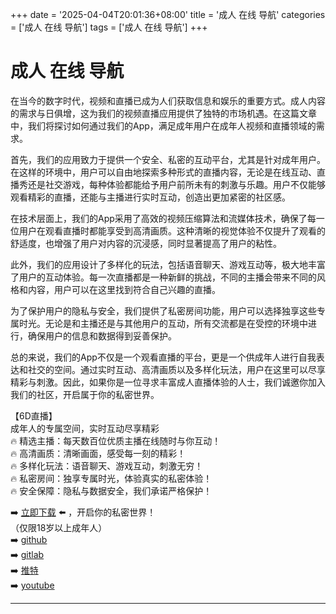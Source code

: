 +++
date = '2025-04-04T20:01:36+08:00'
title = '成人 在线 导航'
categories = ['成人 在线 导航']
tags = ['成人 在线 导航']
+++

# 成人 在线 导航

在当今的数字时代，视频和直播已成为人们获取信息和娱乐的重要方式。成人内容的需求与日俱增，这为我们的视频直播应用提供了独特的市场机遇。在这篇文章中，我们将探讨如何通过我们的App，满足成年用户在成年人视频和直播领域的需求。

首先，我们的应用致力于提供一个安全、私密的互动平台，尤其是针对成年用户。在这样的环境中，用户可以自由地探索多种形式的直播内容，无论是在线互动、直播秀还是社交游戏，每种体验都能给予用户前所未有的刺激与乐趣。用户不仅能够观看精彩的直播，还能与主播进行实时互动，创造出更加紧密的社区感。

在技术层面上，我们的App采用了高效的视频压缩算法和流媒体技术，确保了每一位用户在观看直播时都能享受到高清画质。这种清晰的视觉体验不仅提升了观看的舒适度，也增强了用户对内容的沉浸感，同时显著提高了用户的粘性。

此外，我们的应用设计了多样化的玩法，包括语音聊天、游戏互动等，极大地丰富了用户的互动体验。每一次直播都是一种新鲜的挑战，不同的主播会带来不同的风格和内容，用户可以在这里找到符合自己兴趣的直播。

为了保护用户的隐私与安全，我们提供了私密房间功能，用户可以选择独享这些专属时光。无论是和主播还是与其他用户的互动，所有交流都是在受控的环境中进行，确保用户的信息和数据得到妥善保护。

总的来说，我们的App不仅是一个观看直播的平台，更是一个供成年人进行自我表达和社交的空间。通过实时互动、高清画质以及多样化玩法，用户在这里可以尽享精彩与刺激。因此，如果你是一位寻求丰富成人直播体验的人士，我们诚邀你加入我们的社区，开启属于你的私密世界。

【6D直播】  
成年人的专属空间，实时互动尽享精彩  
🔥 精选主播：每天数百位优质主播在线随时与你互动！  
🔥 高清画质：清晰画面，感受每一刻的精彩！  
🔥 多样化玩法：语音聊天、游戏互动，刺激无穷！  
🔥 私密房间：独享专属时光，体验真实的私密体验！  
🔥 安全保障：隐私与数据安全，我们承诺严格保护！  

➡️ [立即下载](https://down123.s3.ap-east-1.amazonaws.com/down/down.html?channelCode=blog) ⬅️ ，开启你的私密世界！  
（仅限18岁以上成年人）  
➡️ [github](https://aldult-live.github.io/)  
➡️ [gitlab](https://seo-09598d.gitlab.io/)  
➡️ [推特](https://x.com/wegame33)  
➡️ [youtube](https://www.youtube.com/@6Dlive)

---
